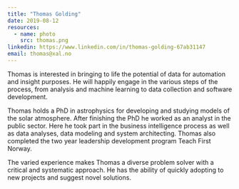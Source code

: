 ```yaml
---
title: "Thomas Golding"
date: 2019-08-12
resources:
  - name: photo
    src: thomas.png
linkedin: https://www.linkedin.com/in/thomas-golding-67ab31147
email: thomas@xal.no
---
```


Thomas is interested in bringing to life the potential of data for automation and insight purposes. 
He will happily engage in the various steps of the process, from analysis and machine learning to data collection and 
software development.

Thomas holds a PhD in astrophysics for developing and studying models of the solar atmosphere. After finishing the
PhD he worked as an analyst in the public sector. Here he took part in the business intelligence process 
as well as data analyses, data modeling and system architecting. Thomas also completed the two year 
leadership development program Teach First Norway.

The varied experience makes Thomas a diverse problem solver with a critical and systematic approach. 
He has the ability of quickly adopting to new projects and suggest novel solutions.
